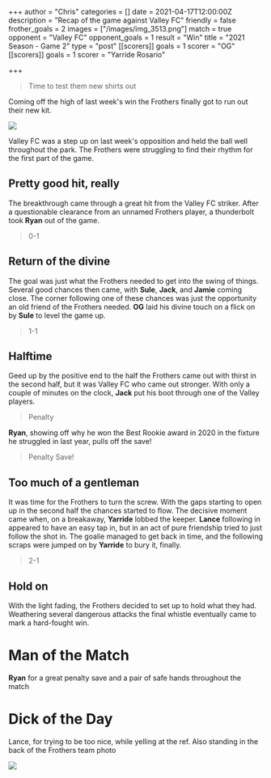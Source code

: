 +++
author = "Chris"
categories = []
date = 2021-04-17T12:00:00Z
description = "Recap of the game against Valley FC"
friendly = false
frother_goals = 2
images = ["/images/img_3513.png"]
match = true
opponent = "Valley FC"
opponent_goals = 1
result = "Win"
title = "2021 Season - Game 2"
type = "post"
[[scorers]]
goals = 1
scorer = "OG"
[[scorers]]
goals = 1
scorer = "Yarride Rosario"

+++
> Time to test them new shirts out

Coming off the high of last week's win the Frothers finally got to run out their new kit.

![](/images/2585517870_7ccf78cd04_o.jpg)

Valley FC was a step up on last week's opposition and held the ball well throughout the park. The Frothers were struggling to find their rhythm for the first part of the game.

## Pretty good hit, really

The breakthrough came through a great hit from the Valley FC striker. After a questionable clearance from an unnamed Frothers player, a thunderbolt took **Ryan** out of the game.

> 0-1

## Return of the divine

The goal was just what the Frothers needed to get into the swing of things. Several good chances then came, with **Sule**, **Jack**, and **Jamie** coming close. The corner following one of these chances was just the opportunity an old friend of the Frothers needed. **OG** laid his divine touch on a flick on by **Sule** to level the game up.

> 1-1

## Halftime

Geed up by the positive end to the half the Frothers came out with thirst in the second half, but it was Valley FC who came out stronger. With only a couple of minutes on the clock, **Jack** put his boot through one of the Valley players.

> Penalty

**Ryan**, showing off why he won the Best Rookie award in 2020 in the fixture he struggled in last year, pulls off the save!

> Penalty Save!

## Too much of a gentleman

It was time for the Frothers to turn the screw. With the gaps starting to open up in the second half the chances started to flow. The decisive moment came when, on a breakaway, **Yarride** lobbed the keeper. **Lance** following in appeared to have an easy tap in, but in an act of pure friendship tried to just follow the shot in. The goalie managed to get back in time, and the following scraps were jumped on by **Yarride** to bury it, finally.

> 2-1

## Hold on

With the light fading, the Frothers decided to set up to hold what they had. Weathering several dangerous attacks the final whistle eventually came to mark a hard-fought win.

# Man of the Match

**Ryan** for a great penalty save and a pair of safe hands throughout the match

# Dick of the Day

Lance, for trying to be too nice, while yelling at the ref. Also standing in the back of the Frothers team photo

![](/images/img_3513.png)